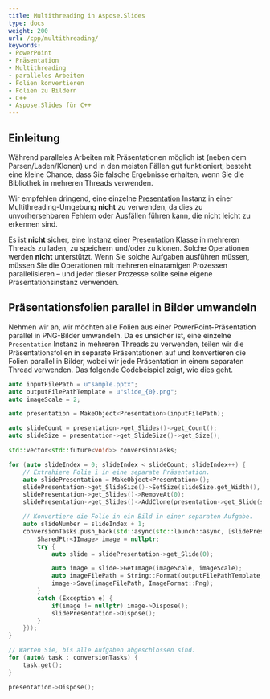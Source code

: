 ```yaml
---
title: Multithreading in Aspose.Slides
type: docs
weight: 200
url: /cpp/multithreading/
keywords:
- PowerPoint
- Präsentation
- Multithreading
- paralleles Arbeiten
- Folien konvertieren
- Folien zu Bildern
- C++
- Aspose.Slides für C++
---
```


## **Einleitung**

Während paralleles Arbeiten mit Präsentationen möglich ist (neben dem Parsen/Laden/Klonen) und in den meisten Fällen gut funktioniert, besteht eine kleine Chance, dass Sie falsche Ergebnisse erhalten, wenn Sie die Bibliothek in mehreren Threads verwenden.

Wir empfehlen dringend, eine einzelne [Presentation](https://reference.aspose.com/slides/cpp/class/aspose.slides.presentation) Instanz in einer Multithreading-Umgebung **nicht** zu verwenden, da dies zu unvorhersehbaren Fehlern oder Ausfällen führen kann, die nicht leicht zu erkennen sind.

Es ist **nicht** sicher, eine Instanz einer [Presentation](https://reference.aspose.com/slides/cpp/class/aspose.slides.presentation) Klasse in mehreren Threads zu laden, zu speichern und/oder zu klonen. Solche Operationen werden **nicht** unterstützt. Wenn Sie solche Aufgaben ausführen müssen, müssen Sie die Operationen mit mehreren einaramigen Prozessen parallelisieren – und jeder dieser Prozesse sollte seine eigene Präsentationsinstanz verwenden.

## **Präsentationsfolien parallel in Bilder umwandeln**

Nehmen wir an, wir möchten alle Folien aus einer PowerPoint-Präsentation parallel in PNG-Bilder umwandeln. Da es unsicher ist, eine einzelne `Presentation` Instanz in mehreren Threads zu verwenden, teilen wir die Präsentationsfolien in separate Präsentationen auf und konvertieren die Folien parallel in Bilder, wobei wir jede Präsentation in einem separaten Thread verwenden. Das folgende Codebeispiel zeigt, wie dies geht.

```cpp
auto inputFilePath = u"sample.pptx";
auto outputFilePathTemplate = u"slide_{0}.png";
auto imageScale = 2;

auto presentation = MakeObject<Presentation>(inputFilePath);

auto slideCount = presentation->get_Slides()->get_Count();
auto slideSize = presentation->get_SlideSize()->get_Size();

std::vector<std::future<void>> conversionTasks;

for (auto slideIndex = 0; slideIndex < slideCount; slideIndex++) {
    // Extrahiere Folie i in eine separate Präsentation.
    auto slidePresentation = MakeObject<Presentation>();
    slidePresentation->get_SlideSize()->SetSize(slideSize.get_Width(), slideSize.get_Height(), SlideSizeScaleType::DoNotScale);
    slidePresentation->get_Slides()->RemoveAt(0);
    slidePresentation->get_Slides()->AddClone(presentation->get_Slide(slideIndex));

    // Konvertiere die Folie in ein Bild in einer separaten Aufgabe.
    auto slideNumber = slideIndex + 1;
    conversionTasks.push_back(std::async(std::launch::async, [slidePresentation = std::move(slidePresentation), slideNumber, outputFilePathTemplate, imageScale]() {
        SharedPtr<IImage> image = nullptr;
        try {
            auto slide = slidePresentation->get_Slide(0);

            auto image = slide->GetImage(imageScale, imageScale);
            auto imageFilePath = String::Format(outputFilePathTemplate, slideNumber);
            image->Save(imageFilePath, ImageFormat::Png);
        }
        catch (Exception e) {
            if(image != nullptr) image->Dispose();
            slidePresentation->Dispose();
        }
    }));
}

// Warten Sie, bis alle Aufgaben abgeschlossen sind.
for (auto& task : conversionTasks) {
    task.get();
}

presentation->Dispose();
```